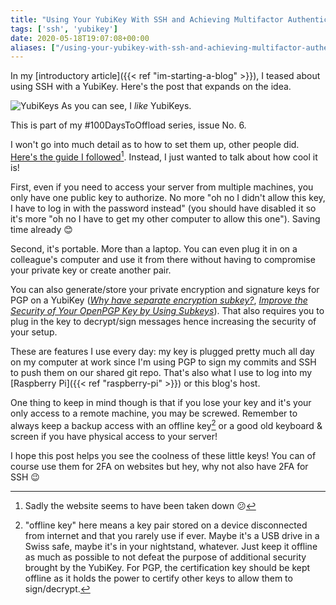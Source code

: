 ```yaml
---
title: "Using Your YubiKey With SSH and Achieving Multifactor Authentication"
tags: ['ssh', 'yubikey']
date: 2020-05-18T19:07:08+00:00
aliases: ["/using-your-yubikey-with-ssh-and-achieving-multifactor-authentication"]
---
```

In my [introductory article]({{< ref "im-starting-a-blog" >}}), I teased about using SSH with a YubiKey. Here's the post that expands on the idea.

![YubiKeys](21.jpeg)
As you can see, I *like* YubiKeys.

This is part of my #100DaysToOffload series, issue No. 6.<!--more-->

I won't go into much detail as to how to set them up, other people did. [Here's the guide I followed](https://florin.myip.org/blog/easy-multifactor-authentication-ssh-using-yubikey-neo-tokens)[^guide]. Instead, I just wanted to talk about how cool it is!

[^guide]: Sadly the website seems to have been taken down 😕

First, even if you need to access your server from multiple machines, you only have one public key to authorize. No more "oh no I didn't allow this key, I have to log in with the password instead" (you should have disabled it so it's more "oh no I have to get my other computer to allow this one"). Saving time already 😊

Second, it's portable. More than a laptop. You can even plug it in on a colleague's computer and use it from there without having to compromise your private key or create another pair.

You can also generate/store your private encryption and signature keys for PGP on a YubiKey ([*Why have separate encryption subkey?*](https://security.stackexchange.com/questions/43590/pgp-why-have-separate-encryption-subkey), [*Improve the Security of Your OpenPGP Key by Using Subkeys*](http://www.connexer.com/articles/openpgp-subkeys)). That also requires you to plug in the key to decrypt/sign messages hence increasing the security of your setup.

These are features I use every day: my key is plugged pretty much all day on my computer at work since I'm using PGP to sign my commits and SSH to push them on our shared git repo. That's also what I use to log into my [Raspberry Pi]({{< ref "raspberry-pi" >}}) or this blog's host.

One thing to keep in mind though is that if you lose your key and it's your only access to a remote machine, you may be screwed. Remember to always keep a backup access with an offline key[^1] or a good old keyboard & screen if you have physical access to your server!

I hope this post helps you see the coolness of these little keys! You can of course use them for 2FA on websites but hey, why not also have 2FA for SSH 😉

[^1]: "offline key" here means a key pair stored on a device disconnected from internet and that you rarely use if ever. Maybe it's a USB drive in a Swiss safe, maybe it's in your nightstand, whatever. Just keep it offline as much as possible to not defeat the purpose of additional security brought by the YubiKey. For PGP, the certification key should be kept offline as it holds the power to certify other keys to allow them to sign/decrypt.
